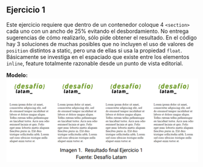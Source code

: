 ## Ejercicio 1

Este ejercicio requiere que dentro de un contenedor coloque 4 `<section>` cada uno con un ancho de 25% evitando el desbordamiento. No entrega sugerencias de cómo realizarlo, sólo pide obtener el resultado. En el código hay 3 soluciones de muchas posibles que no incluyen el uso de valores de `position` distintos a static, pero una de ellas si usa la propiedad `float`. Básicamente se investiga en el espaciado que existe entre los elementos `inline`, feature totalmente razonable desde un punto de vista editorial.  

**Modelo:** 
![El ejemplo a seguir:](../utils/ejercicio1.png)
 
